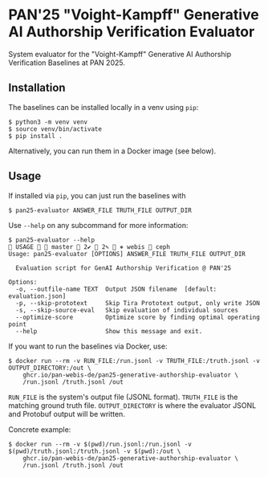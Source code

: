 # PAN'25 "Voight-Kampff" Generative AI Authorship Verification Evaluator

System evaluator for the "Voight-Kampff" Generative AI Authorship Verification Baselines at PAN 2025.

## Installation

The baselines can be installed locally in a venv using `pip`:

```console
$ python3 -m venv venv
$ source venv/bin/activate
$ pip install .
```

Alternatively, you can run them in a Docker image (see below).

## Usage

If installed via ``pip``, you can just run the baselines with

```console
$ pan25-evaluator ANSWER_FILE TRUTH_FILE OUTPUT_DIR
```

Use `--help` on any subcommand for more information:

```console
$ pan25-evaluator --help                                                                                                                                                          USAGE   master  2✔  2✎  ⎈ webis  ceph 
Usage: pan25-evaluator [OPTIONS] ANSWER_FILE TRUTH_FILE OUTPUT_DIR

  Evaluation script for GenAI Authorship Verification @ PAN'25

Options:
  -o, --outfile-name TEXT  Output JSON filename  [default: evaluation.json]
  -p, --skip-prototext     Skip Tira Prototext output, only write JSON
  -s, --skip-source-eval   Skip evaluation of individual sources
  --optimize-score         Optimize score by finding optimal operating point
  --help                   Show this message and exit.

```

If you want to run the baselines via Docker, use:

```console
$ docker run --rm -v RUN_FILE:/run.jsonl -v TRUTH_FILE:/truth.jsonl -v OUTPUT_DIRECTORY:/out \
    ghcr.io/pan-webis-de/pan25-generative-authorship-evaluator \
    /run.jsonl /truth.jsonl /out
```

`RUN_FILE` is the system's output file (JSONL format). `TRUTH_FILE` is the matching ground truth file.
`OUTPUT_DIRECTORY` is where the evaluator JSONL and Protobuf output will be written.

Concrete example:

```console
$ docker run --rm -v $(pwd)/run.jsonl:/run.jsonl -v $(pwd)/truth.jsonl:/truth.jsonl -v $(pwd):/out \
    ghcr.io/pan-webis-de/pan25-generative-authorship-evaluator \
    /run.jsonl /truth.jsonl /out
```
